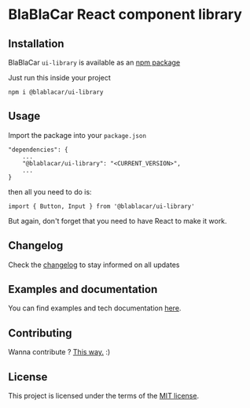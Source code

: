 # BlaBlaCar React component library

## Installation
BlaBlaCar `ui-library` is available as an [npm package](https://www.npmjs.com/package/@blablacar/ui-library)

Just run this inside your project
```
npm i @blablacar/ui-library
```

## Usage
Import the package into your `package.json`
```
"dependencies": {
    ...
    "@blablacar/ui-library": "<CURRENT_VERSION>",
    ...
}
```
then all you need to do is:
```
import { Button, Input } from '@blablacar/ui-library'
```
But again, don't forget that you need to have React to make it work.

## Changelog
Check the [changelog](https://github.com/blablacar/ui-library/blob/master/CHANGELOG.md) to stay informed on all updates

## Examples and documentation
You can find examples and tech documentation [here](https://blablacar.github.io/ui-library/).

## Contributing
Wanna contribute ? [This way.](https://github.com/blablacar/ui-library/blob/master/LICENSE) :)

## License
This project is licensed under the terms of the [MIT license](https://github.com/blablacar/ui-library/blob/master/LICENSE).